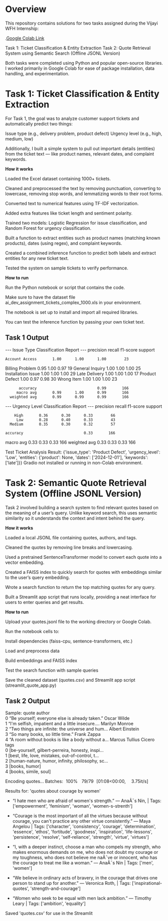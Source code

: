 # **Overview**
This repository contains solutions for two tasks assigned during the Vijayi WFH Internship:

.[Google Colab Link](https://colab.research.google.com/drive/1owU3ZNnDgQfPY1-O3RfuEWoTLwLiCA4Q?usp=sharing)

Task 1: Ticket Classification & Entity Extraction
Task 2: Quote Retrieval System using Semantic Search (Offline JSONL Version)

Both tasks were completed using Python and popular open-source libraries. I worked primarily in Google Colab for ease of package installation, data handling, and experimentation.

# **Task 1: Ticket Classification & Entity Extraction**

For Task 1, the goal was to analyze customer support tickets and automatically predict two things:

Issue type (e.g., delivery problem, product defect)
Urgency level (e.g., high, medium, low)

Additionally, I built a simple system to pull out important details (entities) from the ticket text — like product names, relevant dates, and complaint keywords.

**How it works**

Loaded the Excel dataset containing 1000+ tickets.

Cleaned and preprocessed the text by removing punctuation, converting to lowercase, removing stop words, and lemmatizing words to their root forms.

Converted text to numerical features using TF-IDF vectorization.

Added extra features like ticket length and sentiment polarity.

Trained two models: Logistic Regression for issue classification, and Random Forest for urgency classification.

Built a function to extract entities such as product names (matching known products), dates (using regex), and complaint keywords.

Created a combined inference function to predict both labels and extract entities for any new ticket text.

Tested the system on sample tickets to verify performance.

**How to run**

Run the Python notebook or script that contains the code.

Make sure to have the dataset file ai_dev_assignment_tickets_complex_1000.xls in your environment.

The notebook is set up to install and import all required libraries.

You can test the inference function by passing your own ticket text.


## **Task 1 Output**

--- Issue Type Classification Report ---
                    precision    recall  f1-score   support

    Account Access       1.00      1.00      1.00        23
   Billing Problem       0.95      1.00      0.97        19
   General Inquiry       1.00      1.00      1.00        25
Installation Issue       1.00      1.00      1.00        29
     Late Delivery       1.00      1.00      1.00        17
    Product Defect       1.00      0.97      0.98        30
        Wrong Item       1.00      1.00      1.00        23

          accuracy                           0.99       166
         macro avg       0.99      1.00      0.99       166
      weighted avg       0.99      0.99      0.99       166


--- Urgency Level Classification Report ---
              precision    recall  f1-score   support

        High       0.36      0.30      0.33        66
         Low       0.28      0.40      0.33        43
      Medium       0.35      0.30      0.32        57

    accuracy                           0.33       166
   macro avg       0.33      0.33      0.33       166
weighted avg       0.33      0.33      0.33       166


Test Ticket Analysis Result:
{'issue_type': 'Product Defect', 'urgency_level': 'Low', 'entities': {'product': None, 'dates': ['2024-12-01'], 'keywords': ['late']}}
Gradio not installed or running in non-Colab environment.




# **Task 2: Semantic Quote Retrieval System (Offline JSONL Version)**

Task 2 involved building a search system to find relevant quotes based on the meaning of a user’s query. Unlike keyword search, this uses semantic similarity so it understands the context and intent behind the query.

**How it works**

Loaded a local JSONL file containing quotes, authors, and tags.

Cleaned the quotes by removing line breaks and lowercasing.

Used a pretrained SentenceTransformer model to convert each quote into a vector embedding.

Created a FAISS index to quickly search for quotes with embeddings similar to the user’s query embedding.

Wrote a search function to return the top matching quotes for any query.

Built a Streamlit app script that runs locally, providing a neat interface for users to enter queries and get results.

**How to run**

Upload your quotes.jsonl file to the working directory or Google Colab.

Run the notebook cells to:

Install dependencies (faiss-cpu, sentence-transformers, etc.)

Load and preprocess data

Build embeddings and FAISS index

Test the search function with sample queries

Save the cleaned dataset (quotes.csv) and Streamlit app script (streamlit_quote_app.py)

## **Task 2 Output**
Sample:
                                               quote                 author  \
0     “Be yourself; everyone else is already taken.”            Oscar Wilde   
1  “I'm selfish, impatient and a little insecure....         Marilyn Monroe   
2  “Two things are infinite: the universe and hum...        Albert Einstein   
3                   “So many books, so little time.”            Frank Zappa   
4  “A room without books is like a body without a...  Marcus Tullius Cicero   
                                                tags  
0  [be-yourself, gilbert-perreira, honesty, inspi...  
1  [best, life, love, mistakes, out-of-control, t...  
2  [human-nature, humor, infinity, philosophy, sc...  
3                                     [books, humor]  
4                              [books, simile, soul]  

Encoding quotes...
Batches: 100%
 79/79 [01:08<00:00,  3.75it/s]

 Results for: 'quotes about courage by women'

- “I hate men who are afraid of women's strength.” 
  — AnaÃ¯s Nin, | Tags: ['empowerment', 'feminism', 'woman', 'women-s-strenth']

- “Courage is the most important of all the virtues because without courage, you can't practice any other virtue consistently.” 
  — Maya Angelou | Tags: ['character', 'consistency', 'courage', 'determination', 'essence', 'ethos', 'fortitude', 'goodness', 'inspiration', 'life-lessons', 'persistence', 'resolve', 'self-reliance', 'strength', 'virtue', 'virtues']

- “I, with a deeper instinct, choose a man who compels my strength, who makes enormous demands on me, who does not doubt my courage or my toughness, who does not believe me naÃ¯ve or innocent, who has the courage to treat me like a woman.” 
  — AnaÃ¯s Nin | Tags: ['men', 'women']

- “We believe in ordinary acts of bravery, in the courage that drives one person to stand up for another.” 
  — Veronica Roth, | Tags: ['inspirational-quotes', 'strength-and-courage']

- “Women who seek to be equal with men lack ambition.” 
  — Timothy Leary | Tags: ['ambition', 'equality']

 Saved 'quotes.csv' for use in the Streamlit 

